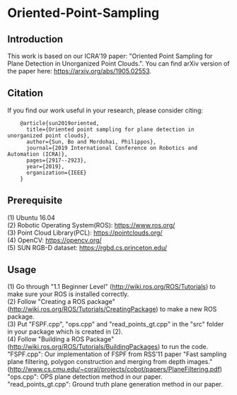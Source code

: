 # Oriented-Point-Sampling
## Introduction
This work is based on our ICRA'19 paper: "Oriented Point Sampling for Plane Detection in Unorganized Point Clouds.". You can find arXiv version of the paper here: https://arxiv.org/abs/1905.02553.
## Citation
If you find our work useful in your research, please consider citing:

        @article{sun2019oriented,
          title={Oriented point sampling for plane detection in unorganized point clouds},
          author={Sun, Bo and Mordohai, Philippos},
          journal={2019 International Conference on Robotics and Automation (ICRA)},
          pages={2917--2923},
          year={2019},
          organization={IEEE}
        }
## Prerequisite
(1) Ubuntu 16.04  
(2) Robotic Operating System(ROS): https://www.ros.org/  
(3) Point Cloud Library(PCL): https://pointclouds.org/  
(4) OpenCV: https://opencv.org/  
(5) SUN RGB-D dataset: https://rgbd.cs.princeton.edu/
## Usage
(1) Go through "1.1 Beginner Level" (http://wiki.ros.org/ROS/Tutorials) to make sure your ROS is installed correctly.  
(2) Follow "Creating a ROS package" (http://wiki.ros.org/ROS/Tutorials/CreatingPackage) to make a new ROS package.  
(3) Put "FSPF.cpp", "ops.cpp" and "read_points_gt.cpp" in the "src" folder in your package which is created in (2).  
(4) Follow "Building a ROS Package" (http://wiki.ros.org/ROS/Tutorials/BuildingPackages) to run the code.  
"FSPF.cpp": Our implementation of FSPF from RSS'11 paper "Fast sampling plane filtering, polygon construction and merging from depth images." (http://www.cs.cmu.edu/~coral/projects/cobot/papers/PlaneFiltering.pdf)  
"ops.cpp": OPS plane detection method in our paper.  
"read_points_gt.cpp": Ground truth plane generation method in our paper.
